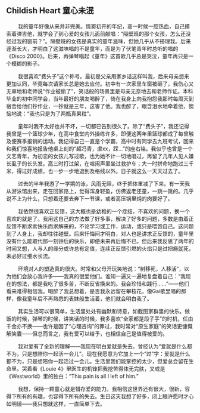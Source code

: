 ## Childish Heart 童心未泯

&nbsp;&nbsp;&nbsp;&nbsp;&nbsp;&nbsp;&nbsp;&nbsp;我的童年好像从来并非完美。情窦初开的年纪，高一时候一腔热血，自己摸索着弹吉他，就学会了到心爱的女孩儿面前献唱：“隔壁班的那个女孩，怎么还没经过我的窗前？”。隔壁班的女孩是真实的童年滋味，但她几乎从不搭理我。后来逐渐长大，才明白了这滋味唱的不是童年，而是为了伏笔青年时总听的唱的《Disco 2000》。后来，再弹琴唱起《童年》这首歌几乎总是哭泣，童年再只是一个模糊的影子。

&nbsp;&nbsp;&nbsp;&nbsp;&nbsp;&nbsp;&nbsp;&nbsp;我很喜欢“费头子”这个称号。最初是父亲用家乡话这样叫我，后来母亲想来更加认同，毕竟每次请家长总是她去应付。初中有一次家里车窗被砸了，我伤心又无辜地和老师说“作业被偷了”，笑话般的场景里是母亲无奈地去和老师作证。本科毕业的初中同学会，当年最好的朋友喝醉了，倚在我身上向我抱怨我那时每周天到宿舍给他们抄作业，一抄就是三年，这害了他。我也醉了，眼含泪水地牵着他，懊恼地说：“我也只是为了两瓶真果粒”。

&nbsp;&nbsp;&nbsp;&nbsp;&nbsp;&nbsp;&nbsp;&nbsp;童年时我不太好也并不坏，一切都已告别很久了。除了“费头子”，我还记得我曾是一个篮球少年，在高中食堂内外操练许多，即便这两年里篮球都成了每曾触及便赛季报销的运动。我记得自己一直是个学霸，高中时有同学去九班考试，回来和我们惊喜地报告他桌上刻的“超冯青，虐xx，踩...”的座右铭。我似乎也曾是一个文艺青年，为初恋的女孩儿写过歌，也为她不计一切地唱过，再留了几年人见人嫌长虱子的长头发。高三时打过架，在喧闹声里坐过救护车；大一时拼命地跑过三千米，得过好成绩，也一步一步地退到及格线以外。日子就这么一天天过去了。

&nbsp;&nbsp;&nbsp;&nbsp;&nbsp;&nbsp;&nbsp;&nbsp;过去的半年我游了一学期的泳，风雨无阻，终于把体重减了下来。有一天我从游泳馆出来，走在回家路上，觉得浑身轻盈，仿佛返老还童，一跳一跳的。几乎说不上为什么，只想着还要去奔下一节课，或者高压锅里炖的肉要好了。

&nbsp;&nbsp;&nbsp;&nbsp;&nbsp;&nbsp;&nbsp;&nbsp;我依然很喜欢正反馈，这大概也是幼稚的一个症结，不喜欢的问题，换一个喜欢的就是了。我用这自己的方法做了好多事，解决了好多的问题，多数是由着正反馈不断求索快乐而求解来的，不论学习或工作，运动，或只是喂饱自己。这问题到了人身上，我却往往碰壁。后来忏悔间才明白，对人也是讲求正反馈的，童年里没有什么能取代那一刻钟后的快乐，即便未来再后悔不已。但后来我反思了两年的时间又想，人与人的缘分或许总有定值，连续正反馈引燃的火焰只是过把瘾就死，未必好过细水长流。

&nbsp;&nbsp;&nbsp;&nbsp;&nbsp;&nbsp;&nbsp;&nbsp;环境对人的塑造真的很大。时常和父母开玩笑地说：“树移死，人移活”，以为他们会放心我许多——我真的很爱他们。谁知一遍又一遍地复盘着自己：“我现在的想法，都是我吃了很多苦，不断反省换来的。我会珍惜和践行……”——他们看来难得相信我。喝醉了我总想着，是否我永远留在攀枝花，像Gai歌里唱的那样，像我童年后不再熟悉的表妹般生活着，他们就会明白我了。

&nbsp;&nbsp;&nbsp;&nbsp;&nbsp;&nbsp;&nbsp;&nbsp;其实生活可以很简单，生活里处处有幽默和诗意，如截图家群里的快乐。做饭的时候，弹琴的时候，讲笑话的时候，我多喜欢“全家都是段子手”的时机，任由千金亦不换——也许是因了“心理咨询”的罪过，我时常对“原生家庭”的笑话更慷慨解笑囊——但总而言之，我有爱可以给予，也相信自己是值得被爱的。

&nbsp;&nbsp;&nbsp;&nbsp;&nbsp;&nbsp;&nbsp;&nbsp;我对爱有了全新的理解——我现在明白爱就是失去。曾经认为“爱就是什么都不为，只是想陪你一起活一会儿”。现在我愿意为它加上一个“过”字：爱就是什么都不为，只是想陪你一起活过一会儿。生活里我们能掌控的太少，但爱总会留在生命里。哭着看《Louie 4》里医生的机锋把我挖苦得体无完肤，又或是《Westworld》里的独白：“This pain is all I left of him.” 

&nbsp;&nbsp;&nbsp;&nbsp;&nbsp;&nbsp;&nbsp;&nbsp;我想，保持一颗童心就是惜存爱的能力。我相信这世界还有很大，很新，容得下所有的有趣，也容得下所有的失去。生日这天我想了好多，闭上眼许愿时才心如明镜——我只想就这样，一直简单下去。